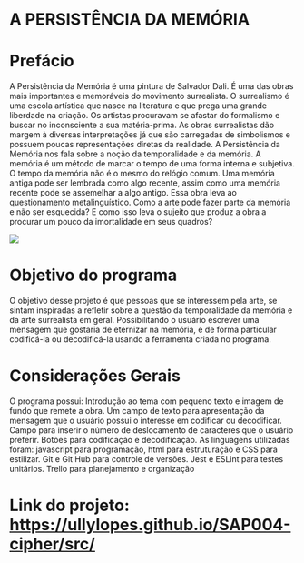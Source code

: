 # A PERSISTÊNCIA DA MEMÓRIA

# Prefácio

A Persistência da Memória é uma pintura de Salvador Dali. É uma das obras mais importantes e memoráveis do movimento surrealista.
O surrealismo é uma escola artística que nasce na literatura e que prega uma grande liberdade na criação. Os artistas procuravam se afastar do formalismo e buscar no inconsciente a sua matéria-prima.
As obras surrealistas dão margem à diversas interpretações já que são carregadas de simbolismos e possuem poucas representações diretas da realidade.
A Persistência da Memória nos fala sobre a noção da temporalidade e da memória. A memória é um método de marcar o tempo de uma forma interna e subjetiva. O tempo da memória não é o mesmo do relógio comum. Uma memória antiga pode ser lembrada como algo recente, assim como uma memória recente pode se assemelhar a algo antigo.
Essa obra leva ao questionamento metalinguístico. Como a arte pode fazer parte da memória e não ser esquecida? E como isso leva o sujeito que produz a obra a procurar um pouco da imortalidade em seus quadros?

![](.src/imagem/cifradecesar.png)

# Objetivo do programa

O objetivo desse projeto é que pessoas que se interessem pela arte, se sintam inspiradas a refletir sobre a questão da temporalidade da memória e da arte surrealista em geral. Possibilitando o usuário escrever uma mensagem que gostaria de eternizar na memória, e de forma particular codificá-la ou decodificá-la usando a ferramenta criada no programa.

# Considerações Gerais

O programa possui:
Introdução ao tema com pequeno texto e imagem de fundo que remete a obra.
Um campo de texto para apresentação da mensagem que o usuário possui o interesse em codificar ou decodificar.
Campo para inserir o número de deslocamento de caracteres que o usuário preferir.
Botões para codificação e decodificação.
As linguagens utilizadas foram: javascript para programação, html para estruturação e CSS para estilizar.
Git e Git Hub para controle de versões.
Jest e ESLint para testes unitários.
Trello para planejamento e organização

# Link do projeto: https://ullylopes.github.io/SAP004-cipher/src/
